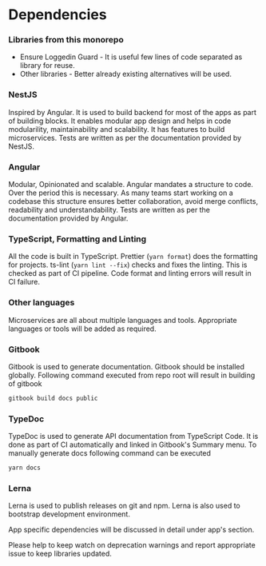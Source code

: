 # Dependencies

### Libraries from this monorepo

- Ensure Loggedin Guard - It is useful few lines of code separated as library for reuse.
- Other libraries - Better already existing alternatives will be used. 

### NestJS

Inspired by Angular. It is used to build backend for most of the apps as part of building blocks. It enables modular app design and helps in code modularility, maintainability and scalability. It has features to build microservices. Tests are written as per the documentation provided by NestJS.

### Angular

Modular, Opinionated and scalable. Angular mandates a structure to code. Over the period this is necessary. As many teams start working on a codebase this structure ensures better collaboration, avoid merge conflicts, readability and understandability. Tests are written as per the documentation provided by Angular.

### TypeScript, Formatting and Linting

All the code is built in TypeScript. Prettier (`yarn format`) does the formatting for projects. ts-lint (`yarn lint --fix`) checks and fixes the linting. This is checked as part of CI pipeline. Code format and linting errors will result in CI failure.

### Other languages

Microservices are all about multiple languages and tools. Appropriate languages or tools will be added as required.

### Gitbook

Gitbook is used to generate documentation. Gitbook should be installed globally. Following command executed from repo root will result in building of gitbook

```sh
gitbook build docs public
```

### TypeDoc

TypeDoc is used to generate API documentation from TypeScript Code. It is done as part of CI automatically and linked in Gitbook's Summary menu. To manually generate docs following command can be executed

```sh
yarn docs
```

### Lerna

Lerna is used to publish releases on git and npm. Lerna is also used to bootstrap development environment.

App specific dependencies will be discussed in detail under app's section.

Please help to keep watch on deprecation warnings and report appropriate issue to keep libraries updated.
